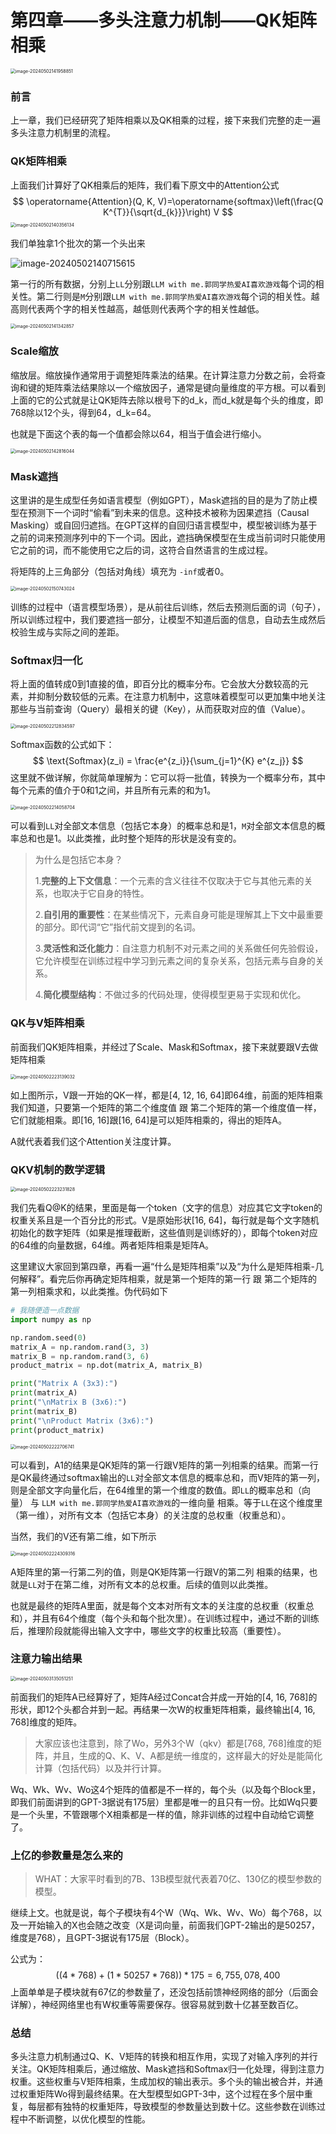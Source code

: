 # 第四章——多头注意力机制——QK矩阵相乘

<img src="../assets/image-20240502141958851.png" alt="image-20240502141958851" style="zoom:50%;" />

### 前言

上一章，我们已经研究了矩阵相乘以及QK相乘的过程，接下来我们完整的走一遍多头注意力机制里的流程。



### QK矩阵相乘

上面我们计算好了QK相乘后的矩阵，我们看下原文中的Attention公式
$$
\operatorname{Attention}(Q, K, V)=\operatorname{softmax}\left(\frac{Q K^{T}}{\sqrt{d_{k}}}\right) V
$$
<img src="../assets/image-20240502140356134.png" alt="image-20240502140356134" style="zoom:50%;" />

我们单独拿1个批次的第一个头出来

![image-20240502140715615](../assets/image-20240502140715615.png)

第一行的所有数据，分别上`LL`分别跟`LLM with me.郭同学热爱AI喜欢游戏`每个词的相关性。第二行则是`M`分别跟`LLM with me.郭同学热爱AI喜欢游戏`每个词的相关性。越高则代表两个字的相关性越高，越低则代表两个字的相关性越低。

<img src="../assets/image-20240502141342857.png" alt="image-20240502141342857" style="zoom:50%;" />



### Scale缩放

缩放层。缩放操作通常用于调整矩阵乘法的结果。在计算注意力分数之前，会将查询和键的矩阵乘法结果除以一个缩放因子，通常是键向量维度的平方根。可以看到上面的它的公式就是让QK矩阵去除以根号下的d_k，而d_k就是每个头的维度，即768除以12个头，得到64，d_k=64。

也就是下面这个表的每一个值都会除以64，相当于值会进行缩小。

<img src="../assets/image-20240502142816044.png" alt="image-20240502142816044" style="zoom:50%;" />



### Mask遮挡

这里讲的是生成型任务如语言模型（例如GPT），Mask遮挡的目的是为了防止模型在预测下一个词时“偷看”到未来的信息。这种技术被称为因果遮挡（Causal Masking）或自回归遮挡。在GPT这样的自回归语言模型中，模型被训练为基于之前的词来预测序列中的下一个词。因此，遮挡确保模型在生成当前词时只能使用它之前的词，而不能使用它之后的词，这符合自然语言的生成过程。

将矩阵的上三角部分（包括对角线）填充为 `-inf`或者0。

<img src="../assets/image-20240502150743024.png" alt="image-20240502150743024" style="zoom:50%;" />

训练的过程中（语言模型场景），是从前往后训练，然后去预测后面的词（句子），所以训练过程中，我们要遮挡一部分，让模型不知道后面的信息，自动去生成然后校验生成与实际之间的差距。



### Softmax归一化

将上面的值转成0到1直接的值，即百分比的概率分布。它会放大分数较高的元素，并抑制分数较低的元素。在注意力机制中，这意味着模型可以更加集中地关注那些与当前查询（Query）最相关的键（Key），从而获取对应的值（Value）。

<img src="../assets/image-20240502212834597.png" alt="image-20240502212834597" style="zoom:50%;" />

Softmax函数的公式如下：
$$
\text{Softmax}(z_i) = \frac{e^{z_i}}{\sum_{j=1}^{K} e^{z_j}}
$$
这里就不做详解，你就简单理解为：它可以将一批值，转换为一个概率分布，其中每个元素的值介于0和1之间，并且所有元素的和为1。

<img src="../assets/image-20240502214058704.png" alt="image-20240502214058704" style="zoom:50%;" />

可以看到`LL`对全部文本信息（包括它本身）的概率总和是1，`M`对全部文本信息的概率总和也是1。以此类推，此时整个矩阵的形状是没有变的。

> 为什么是包括它本身？
>
> 1.**完整的上下文信息**：一个元素的含义往往不仅取决于它与其他元素的关系，也取决于它自身的特性。
>
> 2.**自引用的重要性**：在某些情况下，元素自身可能是理解其上下文中最重要的部分。即代词“它”指代前文提到的名词。
>
> 3.**灵活性和泛化能力**：自注意力机制不对元素之间的关系做任何先验假设，它允许模型在训练过程中学习到元素之间的复杂关系，包括元素与自身的关系。
>
> 4.**简化模型结构**：不做过多的代码处理，使得模型更易于实现和优化。



### QK与V矩阵相乘

前面我们QK矩阵相乘，并经过了Scale、Mask和Softmax，接下来就要跟V去做矩阵相乘

<img src="../assets/image-20240502223139032.png" alt="image-20240502223139032" style="zoom:50%;" />

如上图所示，V跟一开始的QK一样，都是[4, 12, 16, 64]即64维，前面的矩阵相乘我们知道，只要第一个矩阵的第二个维度值 跟 第二个矩阵的第一个维度值一样，它们就能相乘。即[16, 16]跟[16, 64]是可以矩阵相乘的，得出的矩阵A。

A就代表着我们这个Attention关注度计算。



### QKV机制的数学逻辑

<img src="../assets/image-20240502223231828.png" alt="image-20240502223231828" style="zoom:50%;" />

我们先看Q@K的结果，里面是每一个token（文字的信息）对应其它文字token的权重关系且是一个百分比的形式。V是原始形状[16, 64]，每行就是每个文字随机初始化的数字矩阵（如果是推理截断，这些值则是训练好的），即每个token对应的64维的向量数据，64维。两者矩阵相乘是矩阵A。

这里建议大家回到第四章，再看一遍“什么是矩阵相乘”以及“为什么是矩阵相乘-几何解释”。看完后你再确定矩阵相乘，就是第一个矩阵的第一行 跟 第二个矩阵的第一列相乘求和，以此类推。伪代码如下

~~~python
# 我随便造一点数据
import numpy as np

np.random.seed(0)
matrix_A = np.random.rand(3, 3)
matrix_B = np.random.rand(3, 6)
product_matrix = np.dot(matrix_A, matrix_B)

print("Matrix A (3x3):")
print(matrix_A)
print("\nMatrix B (3x6):")
print(matrix_B)
print("\nProduct Matrix (3x6):")
print(product_matrix)
~~~

<img src="../assets/image-20240502222706741.png" alt="image-20240502222706741" style="zoom:50%;" />

可以看到，A1的结果是QK矩阵的第一行跟V矩阵的第一列相乘的结果。而第一行是QK最终通过softmax输出的`LL`对全部文本信息的概率总和，而V矩阵的第一列，则是全部文字向量化后，在64维里的第一个维度的数值。即`LL`的概率总和（向量） 与 `LLM with me.郭同学热爱AI喜欢游戏`的一维向量 相乘。等于`LL`在这个维度里（第一维），对所有文本（包括它本身）的关注度的总权重（权重总和）。

当然，我们的V还有第二维，如下所示

<img src="../assets/image-20240502224309316.png" alt="image-20240502224309316" style="zoom:50%;" />

A矩阵里的第一行第二列的值，则是QK矩阵第一行跟V的第二列 相乘的结果，也就是`LL`对于在第二维，对所有文本的总权重。后续的值则以此类推。

也就是最终的矩阵A里面，就是每个文本对所有文本的关注度的总权重（权重总和），并且有64个维度（每个头和每个批次里）。在训练过程中，通过不断的训练后，推理阶段就能得出输入文字中，哪些文字的权重比较高（重要性）。



### 注意力输出结果

<img src="../assets/image-20240503135051251.png" alt="image-20240503135051251" style="zoom:50%;" />

前面我们的矩阵A已经算好了，矩阵A经过Concat合并成一开始的[4, 16, 768]的形状，即12个头都合并到一起。再结果一次W的权重矩阵相乘，最终输出[4, 16, 768]维度的矩阵。

> 大家应该也注意到，除了Wo，另外3个W（qkv）都是[768, 768]维度的矩阵，并且，生成的Q、K、V、A都是统一维度的，这样最大的好处是能简化计算（包括代码）以及并行计算。

Wq、Wk、Wv、Wo这4个矩阵的值都是不一样的，每个头（以及每个Block里，即我们前面讲到的GPT-3据说有175层）里都是唯一的且只有一份。比如Wq只要是一个头里，不管跟哪个X相乘都是一样的值，除非训练的过程中自动给它调整了。



### 上亿的参数量是怎么来的

> WHAT：大家平时看到的7B、13B模型就代表着70亿、130亿的模型参数的模型。

继续上文。也就是说，每个子模块有4个W（Wq、Wk、Wv、Wo）每个768，以及一开始输入的X也会随之改变（X是词向量，前面我们GPT-2输出的是50257，维度是768），且GPT-3据说有175层（Block）。

公式为：
$$
((4*768)+(1*50257*768))*175 = 6,755,078,400
$$
上面单单是子模块就有67亿的参数量了，还没包括前馈神经网络的部分（后面会详解），神经网络里也有W权重等需要保存。很容易就到数十亿甚至数百亿。



### 总结

多头注意力机制通过Q、K、V矩阵的转换和相互作用，实现了对输入序列的并行关注。QK矩阵相乘后，通过缩放、Mask遮挡和Softmax归一化处理，得到注意力权重。这些权重与V矩阵相乘，生成加权的输出表示。多个头的输出被合并，并通过权重矩阵Wo得到最终结果。在大型模型如GPT-3中，这个过程在多个层中重复，每层都有独特的权重矩阵，导致模型的参数量达到数十亿。这些参数在训练过程中不断调整，以优化模型的性能。

